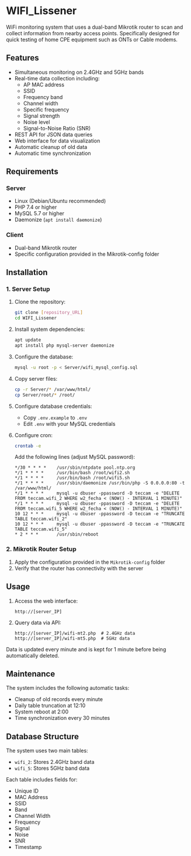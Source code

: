# WIFI_Lissener

WiFi monitoring system that uses a dual-band Mikrotik router to scan and collect information from nearby access points. Specifically designed for quick testing of home CPE equipment such as ONTs or Cable modems.

## Features

- Simultaneous monitoring on 2.4GHz and 5GHz bands
- Real-time data collection including:
  - AP MAC address
  - SSID
  - Frequency band
  - Channel width
  - Specific frequency
  - Signal strength
  - Noise level
  - Signal-to-Noise Ratio (SNR)
- REST API for JSON data queries
- Web interface for data visualization
- Automatic cleanup of old data
- Automatic time synchronization

## Requirements

### Server
- Linux (Debian/Ubuntu recommended)
- PHP 7.4 or higher
- MySQL 5.7 or higher
- Daemonize (`apt install daemonize`)

### Client
- Dual-band Mikrotik router
- Specific configuration provided in the Mikrotik-config folder

## Installation

### 1. Server Setup

1. Clone the repository:
   ```bash
   git clone [repository_URL]
   cd WIFI_Lissener
   ```

2. Install system dependencies:
   ```bash
   apt update
   apt install php mysql-server daemonize
   ```

3. Configure the database:
   ```bash
   mysql -u root -p < Server/wifi_mysql_config.sql
   ```

4. Copy server files:
   ```bash
   cp -r Server/* /var/www/html/
   cp Server/root/* /root/
   ```

5. Configure database credentials:
   - Copy `.env.example` to `.env`
   - Edit `.env` with your MySQL credentials

6. Configure cron:
   ```bash
   crontab -e
   ```
   Add the following lines (adjust MySQL password):
   ```
   */30 * * * *    /usr/sbin/ntpdate pool.ntp.org
   */1 * * * *     /usr/bin/bash /root/wifi2.sh
   */1 * * * *     /usr/bin/bash /root/wifi5.sh
   */1 * * * *     /usr/sbin/daemonize /usr/bin/php -S 0.0.0.0:80 -t /var/www/html/
   */1 * * * *     mysql -u dbuser -ppassword -D teccam -e "DELETE FROM teccam.wifi_2 WHERE w2_fecha < (NOW() - INTERVAL 1 MINUTE)"
   */1 * * * *     mysql -u dbuser -ppassword -D teccam -e "DELETE FROM teccam.wifi_5 WHERE w2_fecha < (NOW() - INTERVAL 1 MINUTE)"
   10 12 * * *     mysql -u dbuser -ppassword -D teccam -e "TRUNCATE TABLE teccam.wifi_2"
   10 12 * * *     mysql -u dbuser -ppassword -D teccam -e "TRUNCATE TABLE teccam.wifi_5"
   * 2 * * *       /usr/sbin/reboot
   ```

### 2. Mikrotik Router Setup

1. Apply the configuration provided in the `Mikrotik-config` folder
2. Verify that the router has connectivity with the server

## Usage

1. Access the web interface:
   ```
   http://[server_IP]
   ```

2. Query data via API:
   ```
   http://[server_IP]/wifi-mt2.php  # 2.4GHz data
   http://[server_IP]/wifi-mt5.php  # 5GHz data
   ```

Data is updated every minute and is kept for 1 minute before being automatically deleted.

## Maintenance

The system includes the following automatic tasks:
- Cleanup of old records every minute
- Daily table truncation at 12:10
- System reboot at 2:00
- Time synchronization every 30 minutes

## Database Structure

The system uses two main tables:
- `wifi_2`: Stores 2.4GHz band data
- `wifi_5`: Stores 5GHz band data

Each table includes fields for:
- Unique ID
- MAC Address
- SSID
- Band
- Channel Width
- Frequency
- Signal
- Noise
- SNR
- Timestamp
